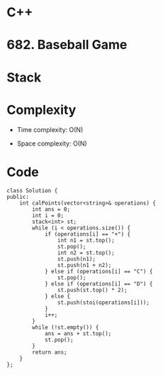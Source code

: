 # C++
<!-- Describe your first thoughts on how to solve this problem. -->
# 682. Baseball Game
# Stack
<!-- Describe your approach to solving the problem. -->

# Complexity
- Time complexity: O(N)
<!-- Add your time complexity here, e.g. $$O(n)$$ -->

- Space complexity: O(N)
<!-- Add your space complexity here, e.g. $$O(n)$$ -->

# Code
```
class Solution {
public:
    int calPoints(vector<string>& operations) {
        int ans = 0;
        int i = 0;
        stack<int> st;
        while (i < operations.size()) {
            if (operations[i] == "+") {
                int n1 = st.top();
                st.pop();
                int n2 = st.top();
                st.push(n1);
                st.push(n1 + n2);
            } else if (operations[i] == "C") {
                st.pop();
            } else if (operations[i] == "D") {
                st.push(st.top() * 2);
            } else {
                st.push(stoi(operations[i]));
            }
            i++;
        }
        while (!st.empty()) {
            ans = ans + st.top();
            st.pop();
        }
        return ans;
    }
};
```

